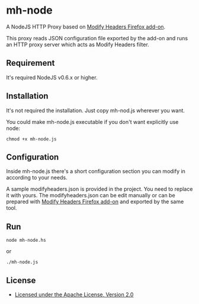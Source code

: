 mh-node
==============================================================

A NodeJS HTTP Proxy based on [Modify Headers Firefox add-on](https://addons.mozilla.org/en-US/firefox/addon/modify-headers/).

This proxy reads JSON configuration file exported by the add-on and
runs an HTTP proxy server which acts as Modify Headers filter.

Requirement
-----------

It's required NodeJS v0.6.x or higher.

Installation
------------

It's not required the installation. Just copy mh-nod.js wherever you want.

You could make mh-node.js executable if you don't want explicitly use node:

    chmod +x mh-node.js

Configuration
-------------

Inside mh-node.js there's a short configuration section you can modify
in according to your needs.

A sample modifyheaders.json is provided in the project. You need to
replace it with yours. The modifyheaders.json can be edit manually 
or can be prepared with [Modify Headers Firefox add-on](https://addons.mozilla.org/en-US/firefox/addon/modify-headers/)
and exported by the same tool.

Run
----------------

    node mh-node.hs

or 

    ./mh-node.js

License
-------
* [Licensed under the Apache License, Version 2.0](http://www.apache.org/licenses/LICENSE-2.0.txt)

